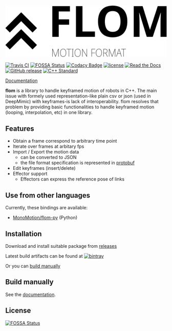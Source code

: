 ![flom](docs/logo.svg)

[![Travis CI](https://img.shields.io/travis/MonoMotion/flom.svg?style=flat-square)](https://travis-ci.org/MonoMotion/flom)
[![FOSSA Status](https://app.fossa.io/api/projects/git%2Bgithub.com%2FDeepL2%2Fflom.svg?type=small)](https://app.fossa.io/projects/git%2Bgithub.com%2FDeepL2%2Fflom?ref=badge_small)
[![Codacy Badge](https://api.codacy.com/project/badge/Grade/37de359208f14aa5ab2e2a67b170335a)](https://www.codacy.com/app/coord-e/flom?utm_source=github.com&amp;utm_medium=referral&amp;utm_content=MonoMotion/flom&amp;utm_campaign=Badge_Grade)
[![license](https://img.shields.io/github/license/MonoMotion/flom.svg?style=flat-square)](COPYING)
[![Read the Docs](https://img.shields.io/readthedocs/flom.svg?style=flat-square)](https://flom.readthedocs.org/)
[![GitHub release](https://img.shields.io/github/release/MonoMotion/flom.svg?style=flat-square)](https://github.com/MonoMotion/flom/releases)
[![C++ Standard](https://img.shields.io/badge/C%2B%2B-17-brightgreen.svg?style=flat-square)](https://isocpp.org/std/status)


[Documentation](https://flom.readthedocs.org/)

**flom** is a library to handle keyframed motion of robots in C++.
The main issue with formely used representation-like plain csv or json (used in DeepMimic) with keyframes-is lack of interoperability.
flom resolves that problem by providing basic functionalities to handle keyframed motion (looping, interpolation, etc) in one library.


## Features

- Obtain a frame correspond to arbitrary time point
- Iterate over frames at arbitary fps
- Import / Export the motion data
   - can be converted to JSON
   - the file format specification is represented in [protobuf](https://github.com/protocolbuffers/protobuf)
- Edit keyframes (insert/delete)
- Effector support
   - Effectors can express the reference pose of links


## Use from other languages

Currently, these bindings are available:

- [MonoMotion/flom-py](https://github.com/MonoMotion/flom-py) (Python)


## Installation

Download and install suitable package from [releases](https://github.com/MonoMotion/flom/releases)

Latest build artifacts can be found at [![bintray](https://img.shields.io/bintray/v/monomotion/flom/latest.svg?style=flat-square)](https://dl.bintray.com/monomotion/flom/)

Or you can [build manually](#build-manually)


## Build manually

See the [documentation](https://flom.readthedocs.io/en/develop/build.html).


## License

[![FOSSA Status](https://app.fossa.io/api/projects/git%2Bgithub.com%2FDeepL2%2Fflom.svg?type=large)](https://app.fossa.io/projects/git%2Bgithub.com%2FDeepL2%2Fflom?ref=badge_large)
